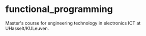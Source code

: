 # functional_programming
Master's course for engineering technology in electronics ICT at UHasselt/KULeuven.
